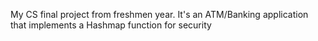 My CS final project from freshmen year. It's an ATM/Banking application that implements a Hashmap function for security
